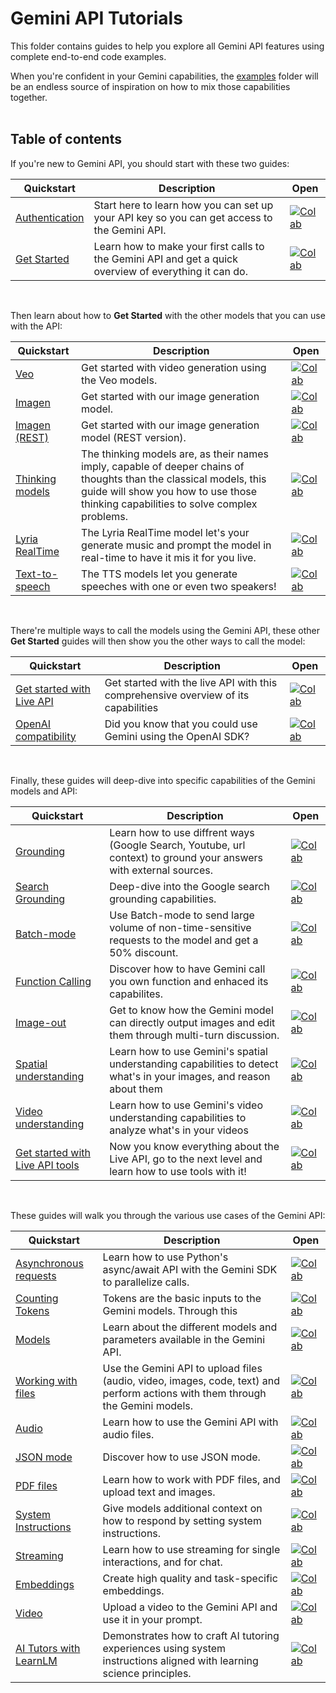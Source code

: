 # Gemini API Tutorials

This folder contains guides to help you explore all Gemini API features using complete end-to-end code examples.

When you're confident in your Gemini capabilities, the [examples](https://github.com/google-gemini/cookbook/tree/main/examples/) folder will be an endless source of inspiration on how to mix those capabilities together.
<br><br>

## Table of contents

If you're new to Gemini API, you should start with these two guides:

| Quickstart | Description | Open |
| -------- | ----------- | ---- |
| [Authentication](./Authentication.ipynb) | Start here to learn how you can set up your API key so you can get access to the Gemini API. | [![Colab](https://colab.research.google.com/assets/colab-badge.svg)](https://colab.research.google.com/github/google-gemini/cookbook/blob/main/quickstarts/Authentication.ipynb) |
| [Get Started](./Get_started.ipynb) | Learn how to make your first calls to the Gemini API and get a quick overview of everything it can do. | [![Colab](https://colab.research.google.com/assets/colab-badge.svg)](https://colab.research.google.com/github/google-gemini/cookbook/blob/main/quickstarts/Get_started.ipynb) |
<br>

Then learn about how to **Get Started** with the other models that you can use with the API:

| Quickstart | Description | Open |
| -------- | ----------- | ---- |
| [Veo](./Get_started_Veo.ipynb) | Get started with video generation using the Veo models. | [![Colab](https://colab.research.google.com/assets/colab-badge.svg)](https://colab.research.google.com/github/google-gemini/cookbook/blob/main/quickstarts/Get_started_Veo.ipynb) |
| [Imagen](./Get_started_imagen.ipynb) | Get started with our image generation model. | [![Colab](https://colab.research.google.com/assets/colab-badge.svg)](https://colab.research.google.com/github/google-gemini/cookbook/blob/main/quickstarts/Get_started_imagen.ipynb) |
| [Imagen (REST)](./Get_started_imagen_rest.ipynb) | Get started with our image generation model (REST version). | [![Colab](https://colab.research.google.com/assets/colab-badge.svg)](https://colab.research.google.com/github/google-gemini/cookbook/blob/main/quickstarts/Get_started_imagen_rest.ipynb) |
| [Thinking models](./Get_started_thinking.ipynb) | The thinking models are, as their names imply, capable of deeper chains of thoughts than the classical models, this guide will show you how to use those thinking capabilities to solve complex problems. | [![Colab](https://colab.research.google.com/assets/colab-badge.svg)](https://colab.research.google.com/github/google-gemini/cookbook/blob/main/quickstarts/Get_started_thinking.ipynb) |
| [Lyria RealTime](./Get_started_LyriaRealTime.ipynb) | The Lyria RealTime model let's your generate music and prompt the model in real-time to have it mis it for you live. | [![Colab](https://colab.research.google.com/assets/colab-badge.svg)](https://colab.research.google.com/github/google-gemini/cookbook/blob/main/quickstarts/Get_started_LyriaRealTime.ipynb) |
| [Text-to-speech](./Get_started_TTS.ipynb) | The TTS models let you generate speeches with one or even two speakers! | [![Colab](https://colab.research.google.com/assets/colab-badge.svg)](https://colab.research.google.com/github/google-gemini/cookbook/blob/main/quickstarts/Get_started_TTS.ipynb) |
<br>

There're multiple ways to call the models using the Gemini API, these other **Get Started** guides will then show you the other ways to call the model:

| Quickstart | Description | Open |
| -------- | ----------- | ---- |
| [Get started with Live API](./Get_started_LiveAPI.ipynb) | Get started with the live API with this comprehensive overview of its capabilities | [![Colab](https://colab.research.google.com/assets/colab-badge.svg)](https://colab.research.google.com/github/google-gemini/cookbook/blob/main/quickstarts/Get_started_LiveAPI.ipynb) |
| [OpenAI compatibility](./Get_started_OpenAI_Compatibility.ipynb) | Did you know that you could use Gemini using the OpenAI SDK? | [![Colab](https://colab.research.google.com/assets/colab-badge.svg)](https://colab.research.google.com/github/google-gemini/cookbook/blob/main/quickstarts/Get_started_OpenAI_Compatibility.ipynb) |
<br>

Finally, these guides will deep-dive into specific capabilities of the Gemini models and API:

| Quickstart | Description | Open |
| -------- | ----------- | ---- |
| [Grounding](./Grounding.ipynb) | Learn how to use diffrent ways (Google Search, Youtube, url context) to ground your answers with external sources. | [![Colab](https://colab.research.google.com/assets/colab-badge.svg)](https://colab.research.google.com/github/google-gemini/cookbook/blob/main/quickstarts/Grounding.ipynb) |
| [Search Grounding](./Search_Grounding.ipynb) | Deep-dive into the Google search grounding capabilities. | [![Colab](https://colab.research.google.com/assets/colab-badge.svg)](https://colab.research.google.com/github/google-gemini/cookbook/blob/main/quickstarts/Search_Grounding.ipynb) |
| [Batch-mode](./Batch_mode.ipynb) | Use Batch-mode to send large volume of non-time-sensitive requests to the model and get a 50% discount. | [![Colab](https://colab.research.google.com/assets/colab-badge.svg)](https://colab.research.google.com/github/google-gemini/cookbook/blob/main/quickstarts/Batch_mode.ipynb) |
| [Function Calling](./Function_calling.ipynb) | Discover how to have Gemini call you own function and enhaced its capabilites. | [![Colab](https://colab.research.google.com/assets/colab-badge.svg)](https://colab.research.google.com/github/google-gemini/cookbook/blob/main/quickstarts/Function_calling.ipynb) |
| [Image-out](./Image_out.ipynb) | Get to know how the Gemini model can directly output images and edit them through multi-turn discussion. | [![Colab](https://colab.research.google.com/assets/colab-badge.svg)](https://colab.research.google.com/github/google-gemini/cookbook/blob/main/quickstarts/Image_out.ipynb) |
| [Spatial understanding](./Spatial_understanding.ipynb) | Learn how to use Gemini's spatial understanding capabilities to detect what's in your images, and reason about them | [![Colab](https://colab.research.google.com/assets/colab-badge.svg)](https://colab.research.google.com/github/google-gemini/cookbook/blob/main/quickstarts/Spatial_understanding.ipynb) |
| [Video understanding](./Video_understanding.ipynb) | Learn how to use Gemini's video understanding capabilities to analyze what's in your videos | [![Colab](https://colab.research.google.com/assets/colab-badge.svg)](https://colab.research.google.com/github/google-gemini/cookbook/blob/main/quickstarts/Video_understanding.ipynb) |
| [Get started with Live API tools](./Get_started_LiveAPI_tools.ipynb) | Now you know everything about the Live API, go to the next level and learn how to use tools with it! | [![Colab](https://colab.research.google.com/assets/colab-badge.svg)](https://colab.research.google.com/github/google-gemini/cookbook/blob/main/quickstarts/Get_started_LiveAPI_tools.ipynb) |
<br>

These guides will walk you through the various use cases of the Gemini API:

| Quickstart | Description | Open |
| -------- | ----------- | ---- |
| [Asynchronous requests](./Asynchronous_requests.ipynb) | Learn how to use Python's async/await API with the Gemini SDK to parallelize calls. | [![Colab](https://colab.research.google.com/assets/colab-badge.svg)](https://colab.research.google.com/github/google-gemini/cookbook/blob/main/quickstarts/Asynchronous_requests.ipynb) |
| [Counting Tokens](./Counting_Tokens.ipynb) | Tokens are the basic inputs to the Gemini models. Through this | [![Colab](https://colab.research.google.com/assets/colab-badge.svg)](https://colab.research.google.com/github/google-gemini/cookbook/blob/main/quickstarts/Counting_Tokens.ipynb) |
| [Models](./Models.ipynb) | Learn about the different models and parameters available in the Gemini API. | [![Colab](https://colab.research.google.com/assets/colab-badge.svg)](https://colab.research.google.com/github/google-gemini/cookbook/blob/main/quickstarts/Models.ipynb) |
| [Working with files](./File_API.ipynb) | Use the Gemini API to upload files (audio, video, images, code, text) and perform actions with them through the Gemini models. | [![Colab](https://colab.research.google.com/assets/colab-badge.svg)](https://colab.research.google.com/github/google-gemini/cookbook/blob/main/quickstarts/File_API.ipynb) |
| [Audio](./Audio.ipynb) | Learn how to use the Gemini API with audio files. | [![Colab](https://colab.research.google.com/assets/colab-badge.svg)](https://colab.research.google.com/github/google-gemini/cookbook/blob/main/quickstarts/Audio.ipynb) |
| [JSON mode](./JSON_mode.ipynb) | Discover how to use JSON mode. | [![Colab](https://colab.research.google.com/assets/colab-badge.svg)](https://colab.research.google.com/github/google-gemini/cookbook/blob/main/quickstarts/JSON_mode.ipynb) |
| [PDF files](./PDF_Files.ipynb) | Learn how to work with PDF files, and upload text and images. | [![Colab](https://colab.research.google.com/assets/colab-badge.svg)](https://colab.research.google.com/github/google-gemini/cookbook/blob/main/quickstarts/PDF_Files.ipynb) |
| [System Instructions](./System_instructions.ipynb) | Give models additional context on how to respond by setting system instructions. | [![Colab](https://colab.research.google.com/assets/colab-badge.svg)](https://colab.research.google.com/github/google-gemini/cookbook/blob/main/quickstarts/System_instructions.ipynb) |
| [Streaming](./Streaming.ipynb) | Learn how to use streaming for single interactions, and for chat. | [![Colab](https://colab.research.google.com/assets/colab-badge.svg)](https://colab.research.google.com/github/google-gemini/cookbook/blob/main/quickstarts/Streaming.ipynb) |
| [Embeddings](./Embeddings.ipynb) | Create high quality and task-specific embeddings. | [![Colab](https://colab.research.google.com/assets/colab-badge.svg)](https://colab.research.google.com/github/google-gemini/cookbook/blob.ipynb) |
| [Video](./Video_understanding.ipynb) | Upload a video to the Gemini API and use it in your prompt. | [![Colab](https://colab.research.google.com/assets/colab-badge.svg)](https://colab.research.google.com/github/google-gemini/cookbook/blob/main/quickstarts/Video_understanding.ipynb) |
| [AI Tutors with LearnLM](./Get_started_LearnLM.ipynb) | Demonstrates how to craft AI tutoring experiences using system instructions aligned with learning science principles. | [![Colab](https://colab.research.google.com/assets/colab-badge.svg)](https://colab.research.google.com/github/google-gemini/cookbook/blob/main/quickstarts/Get_started_LearnLM.ipynb) |
